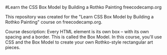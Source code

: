 #Learn the CSS Box Model by Building a Rothko Painting      freecodecamp.org



This repository was created for the "Learn CSS Box Model by Building a Rothko Painting" course on freecodecamp.org.

Course description:
    Every HTML element is its own box – with its own spacing and a border. This is called the Box Model.
    In this course, you'll use CSS and the Box Model to create your own Rothko-style rectangular art pieces.
